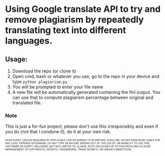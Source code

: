 # Using Google translate API to try and remove plagiarism by repeatedly translating text into different languages.

## Usage:
1. Download the repo (or clone it)
2. Open cmd, bash or whatever you use, go to the repo in your device and type
	`python plagiarism.py`
3. You will be prompted to enter your file name
4. A new file will be automatically generated containing the finl output. You can use that to compute plagiarism percentage between original and translated file.

### Note
This is just a for-fun project, please don't use this irresponsibly and even if you do (not that I condone it), do it at your own risk. 

<sub><sup><sub>
IN NO EVENT, UNLESS REQUIRED BY APPLICABLE LAW OR AGREED TO IN WRITING, SHALL ME, OR ANY PERSON BE LIABLE FOR ANY LOSS, EXPENSE OR DAMAGE, OF ANY TYPE OR NATURE ARISING OUT OF THE USE OF, OR INABILITY TO USE THIS SOFTWARE OR SCRIPT, INCLUDING, BUT NOT LIMITED TO, CLAIMS, SUITS OR CAUSES OF ACTION INVOLVING ALLEGED INFRINGEMENT OF COPYRIGHTS, PATENTS, TRADEMARKS, TRADE SECRETS, OR UNFAIR COMPETITION.
</sub></sup></sub>
